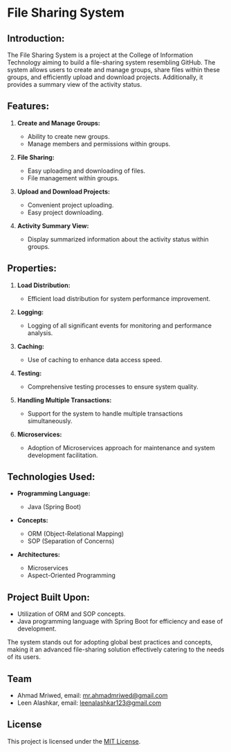 # File Sharing System

## Introduction:

The File Sharing System is a project at the College of Information Technology aiming to build a file-sharing system resembling GitHub. The system allows users to create and manage groups, share files within these groups, and efficiently upload and download projects. Additionally, it provides a summary view of the activity status.

## Features:

1. **Create and Manage Groups:**
   - Ability to create new groups.
   - Manage members and permissions within groups.

2. **File Sharing:**
   - Easy uploading and downloading of files.
   - File management within groups.

3. **Upload and Download Projects:**
   - Convenient project uploading.
   - Easy project downloading.

4. **Activity Summary View:**
   - Display summarized information about the activity status within groups.

## Properties:

1. **Load Distribution:**
   - Efficient load distribution for system performance improvement.

2. **Logging:**
   - Logging of all significant events for monitoring and performance analysis.

3. **Caching:**
   - Use of caching to enhance data access speed.

4. **Testing:**
   - Comprehensive testing processes to ensure system quality.

5. **Handling Multiple Transactions:**
   - Support for the system to handle multiple transactions simultaneously.

6. **Microservices:**
   - Adoption of Microservices approach for maintenance and system development facilitation.

## Technologies Used:

- **Programming Language:**
  - Java (Spring Boot)

- **Concepts:**
  - ORM (Object-Relational Mapping)
  - SOP (Separation of Concerns)

- **Architectures:**
  - Microservices
  - Aspect-Oriented Programming

## Project Built Upon:

- Utilization of ORM and SOP concepts.
- Java programming language with Spring Boot for efficiency and ease of development.

The system stands out for adopting global best practices and concepts, making it an advanced file-sharing solution effectively catering to the needs of its users.

## Team

- Ahmad Mriwed, email: mr.ahmadmriwed@gmail.com
- Leen Alashkar, email: leenalashkar123@gmail.com

## License

This project is licensed under the [MIT License](LICENSE).

